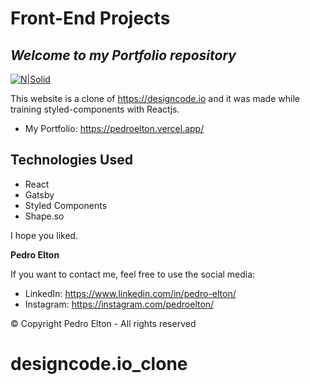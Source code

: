 # Front-End Projects

## _Welcome to my Portfolio repository_

[![N|Solid](https://pedroelton.com/wp-content/uploads/2022/03/logo-light.svg)](https://pedroelton.com)

This website is a clone of https://designcode.io and it was made while training styled-components with Reactjs.

- My Portfolio: https://pedroelton.vercel.app/

## Technologies Used

- React
- Gatsby
- Styled Components
- Shape.so

I hope you liked.

**Pedro Elton**

If you want to contact me, feel free to use the social media:

- LinkedIn: https://www.linkedin.com/in/pedro-elton/
- Instagram: https://instagram.com/pedroelton/

© Copyright Pedro Elton - All rights reserved
# designcode.io_clone
